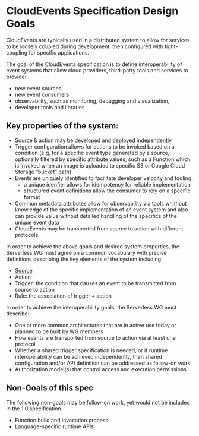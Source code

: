 # CloudEvents Specification Design Goals

CloudEvents are typically used in a distributed system to allow for services to
be loosely coupled during development, then configured with tight-coupling for
specific applications.

The goal of the CloudEvents specification is to define interoperability of event
systems that allow cloud providers, third-party tools and services to provide:
- new event sources
- new event consumers
- observability, such as monitoring, debugging and visualization,
- developer tools and libraries

## Key properties of the system:
- Source & action may be developed and deployed independently
- Trigger configuration allows for actions to be invoked based on a condition
(e.g. for a specific event type generated by a source, optionally filtered by
specific attribute values, such as a Function which is invoked when an image is
uploaded to specific S3 or Google Cloud Storage “bucket” path)
- Events are uniquely identified to facilitate developer velocity and tooling:
  - a unique idenfier allows for idempotency for reliable implementation
  - structured event definitions allow the consumer to rely on a specific format
- Common metadata attributes allow for observability via tools whithout
knowledge of the specific implementation of an event system and also can provide
value without detailed handling of the specifics of the unique event data
- CloudEvents may be transported from source to action with different protocols.

In order to achieve the above goals and desired system properties, the
Serverless WG must agree on a common vocabulary with precise definitions
describing the key elements of the system including:
- [Source](../spec.md#source)
- Action <use definition from starter doc>
- Trigger: the condition that causes an event to be transmitted from source to
action
- Rule: the association of trigger + action

In order to achieve the interoperability goals, the Serverless WG must describe:
- One or more common architectures that are in active use today or planned to be
built by WG members
- How events are transported from source to action via at least one protocol
- Whether a shared trigger specification is needed, or if runtime
interoperability can be achieved independently, then shared configuration and/or
API definition can be addressed as follow-on work
- Authorization model(s) that control access and execution permissions


## Non-Goals of this spec
The following non-goals may be follow-on work, yet would not be included in the
1.0 specification.
- Function build and invocation process
- Language-specific runtime APIs

